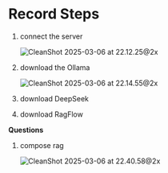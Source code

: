 # Record Steps

1. connect the server

   ![CleanShot 2025-03-06 at 22.12.25@2x](https://cdn.statically.io/gh/stoneBuild29/MyPictures@main/upload/CleanShot%202025-03-06%20at%2022.12.25%402x.png)

2. download the Ollama 

   ![CleanShot 2025-03-06 at 22.14.55@2x](https://cdn.statically.io/gh/stoneBuild29/MyPictures@main/upload/CleanShot%202025-03-06%20at%2022.14.55%402x.png)

3. download DeepSeek

4. download RagFlow







**Questions**

1. compose rag

   ![CleanShot 2025-03-06 at 22.40.58@2x](https://cdn.statically.io/gh/stoneBuild29/MyPictures@main/upload/CleanShot%202025-03-06%20at%2022.40.58%402x.png)
